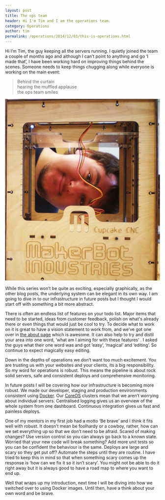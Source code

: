 ```yaml
---
layout: post
title: The ops team
header: Hi I'm Tim and I am the operations team.
category: Operations
author: tim
permalink: /operations/2014/12/03/this-is-operations.html 
---
```


Hi I’m Tim, the guy keeping all the servers running. I quietly joined the team a couple of months ago and although I can’t point to anything and go ‘I made that’, I have been working hard on improving things behind the scenes. Someone needs to keep things chugging along while everyone is working on the main event:

>Behind the curtain  
>hearing the muffled applause  
>the ops team smiles  

![Makerbot](/img/blog/operations/makerbot.jpg)

While this series won’t be quite as exciting, especially graphically, as the other blog posts, the underlying system can be elegant in its own way. I am going to dive in to our infrastructure in future posts but I thought I would start off with something a bit more abstract.

There is often an endless list of features on your todo list. Major items that need to be started, ideas from customer feedback, polish on what's already there or even things that would just be cool to try. To decide what to work on it is great to have a vision statement to work from, and we’ve got one over in [the about page](/about/) which is awesome. It can also help to try and distil your area into one word, ‘what am I aiming for with these features’ . I asked the guys what their one word was and got ‘easy’, ‘magical’ and ‘editing’. So continue to expect magically easy editing.

Down in the depths of operations we don’t want too much excitement. You are trusting us with your websites and your clients, its a big responsibility. So my word for operations is robust. 
This means the pipeline is about rock solid servers, safe and consistent deploys and comprehensive monitoring. 

In future posts I will be covering how our infrastructure is becoming more robust. We made our developer, staging and production environments consistent using [Docker](https://www.docker.com/). Our [CoreOS](https://coreos.com/) clusters mean that we aren’t worrying about individual servers. Centralised logging gives us an overview of the whole system from one dashboard. Continuous integration gives us fast and painless deploys. 

One of my mentors in my first job had a motto ‘Be brave’ and I think it fits well with robust. It doesn't mean be foolhardy or a cowboy, rather, how can we set everything up so that we don’t need to be afraid. Scared of making changes? Use version control so you can always go back to a known state. Worried that your new code will break something? Add more unit tests so you can be confident the behaviour is the same. Deploys are large and scary so they get put off? Automate the steps until they are routine. I have tried to keep this in mind so that when something scary comes up the response is ‘how can we fix it so it isn’t scary’. You might not be able to do it right away but it is always good to have a road map to where you want to end up.

Well that wraps up my introduction, next time I will be diving into how we switched over to using Docker images. Until then, have a think about your own word and be brave.
